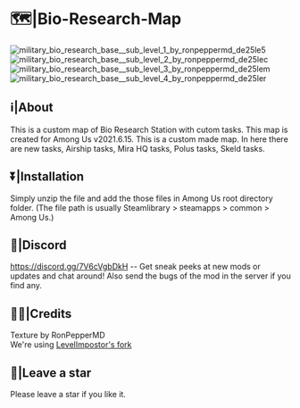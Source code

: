 # 🗺|Bio-Research-Map
![military_bio_research_base__sub_level_1_by_ronpeppermd_de25le5](https://user-images.githubusercontent.com/82299910/118365246-86330580-b5b9-11eb-918d-534643c9a30a.jpg)
![military_bio_research_base__sub_level_2_by_ronpeppermd_de25lec](https://user-images.githubusercontent.com/82299910/118365256-8f23d700-b5b9-11eb-873f-195fd535d913.jpg)
![military_bio_research_base__sub_level_3_by_ronpeppermd_de25lem](https://user-images.githubusercontent.com/82299910/118365267-93e88b00-b5b9-11eb-9678-9c3a59753945.jpg)
![military_bio_research_base__sub_level_4_by_ronpeppermd_de25ler](https://user-images.githubusercontent.com/82299910/118365274-99de6c00-b5b9-11eb-8684-fc47fd516543.jpg)
## **ℹ|About**

This is a custom map of Bio Research Station with cutom tasks. This map is created for Among Us v2021.6.15. This is a custom made map. In here there are new tasks, Airship tasks, Mira HQ tasks, Polus tasks, Skeld tasks.



## **⏬|Installation**

Simply unzip the file and add the those files in Among Us root directory folder. (The file path is usually Steamlibrary > steamapps > common > Among Us.)



## **💬|Discord**

https://discord.gg/7V6cVgbDkH -- Get sneak peeks at new mods or updates and chat around!
Also send the bugs of the mod in the server if you find any.



## **🙏🏽|Credits**

Texture by RonPepperMD\
We're using [LevelImpostor's fork](https://github.com/Devs-Us/LevelImposter)

## **🌟|Leave a star**

Please leave a star if you like it.

